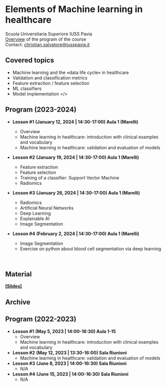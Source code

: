 # Elements of Machine learning in healthcare
Scuola Universitaria Superiore IUSS Pavia
<br>
[Overview](https://github.com/christiansalvatore/elements-ml-in-healthcare-iusspavia/blob/main/L0a__overview.pdf) of the program of the course
<br>
Contact: christian.salvatore@iusspavia.it

## Covered topics
* Machine learning and the «data life cycle» in healthcare
* Validation and classification metrics
* Feature extraction / feature selection
* ML classifiers
* Model implementation </>

## Program (2023-2024)
* __Lesson #1__ __(January 12, 2024 \| 14:30-17:00) **Aula 1 (Marelli)**__ <br>
	* Overview
	* Machine learning in healthcare: introduction with clinical examples and vocabulary
 	* Machine learning in healthcare: validation and evaluation of models
* __Lesson #2__ __(January 19, 2024 \| 14:30-17:00) **Aula 1 (Marelli)**__ <br>
	* Feature extraction
	* Feature selection
 	* Training of a classifier: Support Vector Machine
  	* Radiomics

* __Lesson #3__ __(January 26, 2024 \| 14:30-17:00) **Aula 1 (Marelli)**__ <br>
	* Radiomics
 	* Artificial Neural Networks
	* Deep Learning
 	* Explainable AI
  	* Image Segmentation

* __Lesson #4__ __(February 2, 2024 \| 14:30-17:00) **Aula 1 (Marelli)**__ <br>
  	* Image Segmentation
  	* Exercise on python about blood cell segmentation via deep learning

<br>

## Material
[__[Slides]__](https://github.com/christiansalvatore/elements-ml-in-healthcare-iusspavia/tree/main/slides)

## Archive
## Program (2022-2023)
* __Lesson #1__ __(May 5, 2023 \| 14:00-16:30) **Aula 1-15**__ <br>
	* Overview
	* Machine learning in healthcare: introduction with clinical examples and vocabulary
* __Lesson #2__ __(May 12, 2023 \| 13:30-16:00) **Sala Riunioni**__ <br>
	* Machine learning in healthcare: validation and evaluation of models
* __Lesson #3__ __(June 8, 2023 \| 14:00-16:30) **Sala Riunioni**__ <br>
	* N/A
* __Lesson #4__ __(June 15, 2023 \| 14:00-16:30) **Sala Riunioni**__ <br>
	* N/A
